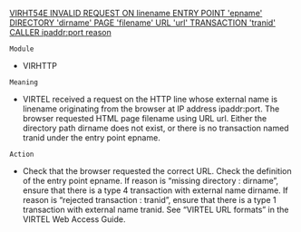 [VIRHT54E INVALID REQUEST ON linename ENTRY POINT 'epname' DIRECTORY 'dirname' PAGE 'filename' URL 'url' TRANSACTION 'tranid' CALLER ipaddr:port reason](https://virtel.readthedocs.io/en/latest/manuals/virtel/Virtel459MG/messages.html?highlight=VIRHT54E#VIRHT54E)

`Module`
- VIRHTTP

`Meaning`
- VIRTEL received a request on the HTTP line whose external name is linename originating from the browser at IP address ipaddr:port. The browser requested HTML page filename using URL url. Either the directory path dirname does not exist, or there is no transaction named tranid under the entry point epname.

`Action`
- Check that the browser requested the correct URL. Check the definition of the entry point epname. If reason is “missing directory : dirname”, ensure that there is a type 4 transaction with external name dirname. If reason is “rejected transaction : tranid”, ensure that there is a type 1 transaction with external name tranid. See “VIRTEL URL formats” in the VIRTEL Web Access Guide.
